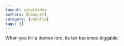 ```yaml
---
layout: singleidea
authors: [bouquet]
category: [vanilla]
tags: []
---
```

When you kill a demon lord, its lair becomes diggable.
